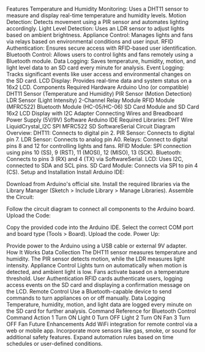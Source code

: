 Features
Temperature and Humidity Monitoring: Uses a DHT11 sensor to measure and display real-time temperature and humidity levels.
Motion Detection: Detects movement using a PIR sensor and automates lighting accordingly.
Light Level Detection: Uses an LDR sensor to adjust lights based on ambient brightness.
Appliance Control: Manages lights and fans via relays based on environmental conditions and user input.
RFID Authentication: Ensures secure access with RFID-based user identification.
Bluetooth Control: Allows users to control lights and fans remotely using a Bluetooth module.
Data Logging: Saves temperature, humidity, motion, and light level data to an SD card every minute for analysis.
Event Logging: Tracks significant events like user access and environmental changes on the SD card.
LCD Display: Provides real-time data and system status on a 16x2 LCD.
Components Required
Hardware
Arduino Uno (or compatible)
DHT11 Sensor (Temperature and Humidity)
PIR Sensor (Motion Detection)
LDR Sensor (Light Intensity)
2-Channel Relay Module
RFID Module (MFRC522)
Bluetooth Module (HC-05/HC-06)
SD Card Module and SD Card
16x2 LCD Display with I2C Adapter
Connecting Wires and Breadboard
Power Supply (5V/9V)
Software
Arduino IDE
Required Libraries:
DHT
Wire
LiquidCrystal_I2C
SPI
MFRC522
SD
SoftwareSerial
Circuit Diagram
Overview:
DHT11: Connects to digital pin 2.
PIR Sensor: Connects to digital pin 7.
LDR Sensor: Connects to analog pin A0.
Relays: Connect to digital pins 8 and 12 for controlling lights and fans.
RFID Module: SPI connection using pins 10 (SS), 9 (RST), 11 (MOSI), 12 (MISO), 13 (SCK).
Bluetooth: Connects to pins 3 (RX) and 4 (TX) via SoftwareSerial.
LCD: Uses I2C, connected to SDA and SCL pins.
SD Card Module: Connects via SPI to pin 4 (CS).
Setup and Installation
Install Arduino IDE:

Download from Arduino's official site.
Install the required libraries via the Library Manager (Sketch > Include Library > Manage Libraries).
Assemble the Circuit:

Follow the circuit diagram to connect all components to the Arduino board.
Upload the Code:

Copy the provided code into the Arduino IDE.
Select the correct COM port and board type (Tools > Board).
Upload the code.
Power Up:

Provide power to the Arduino using a USB cable or external 9V adapter.
How It Works
Data Collection
The DHT11 sensor measures temperature and humidity.
The PIR sensor detects motion, while the LDR measures light intensity.
Appliance Control
Lights turn on automatically when motion is detected, and ambient light is low.
Fans activate based on a temperature threshold.
User Authentication
RFID cards authenticate users, logging access events on the SD card and displaying a confirmation message on the LCD.
Remote Control
Use a Bluetooth-capable device to send commands to turn appliances on or off manually.
Data Logging
Temperature, humidity, motion, and light data are logged every minute on the SD card for further analysis.
Command Reference for Bluetooth Control
Command	Action
1	Turn ON Light
0	Turn OFF Light
2	Turn ON Fan
3	Turn OFF Fan
Future Enhancements
Add WiFi integration for remote control via a web or mobile app.
Incorporate more sensors like gas, smoke, or sound for additional safety features.
Expand automation rules based on time schedules or user-defined conditions.
